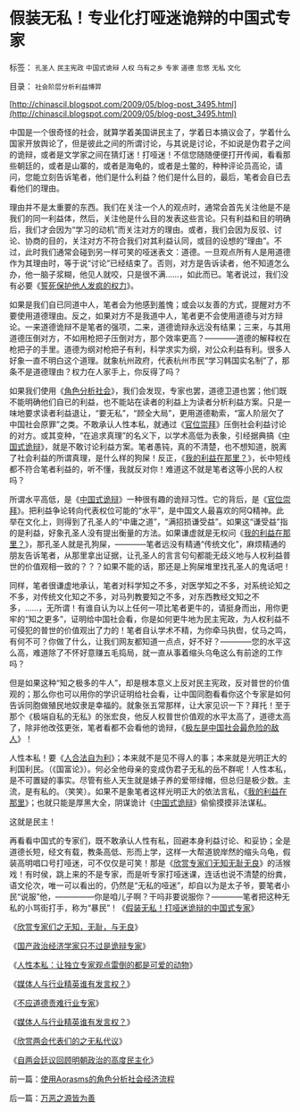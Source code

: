 # 假装无私！专业化打哑迷诡辩的中国式专家

标签： `孔圣人` `民主宪政` `中国式诡辩` `人权` `乌有之乡` `专家` `道德` `忽悠` `无私` `文化` 

目录： `社会阶层分析利益博羿`

[http://chinascil.blogspot.com/2009/05/blog-post_3495.html](http://chinascil.blogspot.com/2009/05/blog-post_3495.html)

中国是一个很奇怪的社会，就算学着美国讲民主了，学着日本搞议会了，学着什么国家开放舆论了，但是彼此之间的所谓讨论，与其说是讨论，不如说是伪君子之间的诡辩，或者是文学家之间在猜灯迷！打哑迷！不信您随随便便打开传闻，看看那些朝廷的，或者是山寨的，或者是海龟的，或者是土鳖的，种种评论员高论，请问，您能立刻告诉笔者，他们是什么利益？他们是什么目的，最后，笔者会自已去看他们的理由。

理由并不是太重要的东西。我们在关注一个人的观点时，通常会首先关注他是不是我们的同一利益体，然后，关注他是什么目的发表这些言论。只有利益和目的明确后，我们才会因为“学习的动机”而关注对方的理由。或者，我们会因为反驳、讨论、协商的目的，关注对方不符合我们对其利益认同，或目的设想的“理由”。不过，此时我们通常会碰到另一样可笑的哑迷表文：道德。一旦观点所有人是用道德作为其理由时，等于说“讨论”已经结束了。否则，对方是告诉读者，他不知道怎么办，他一脑子浆糊，他见人就咬，只是很不满……，如此而已。笔者说过，我们没有必要《[誓死保护他人发疯的权力](../../../2009/3/26/他人说话的权力轮不到我们誓死保护.md)》。

如果是我们自已同道中人，笔者会为他感到羞愧；或会以友善的方式，提醒对方不要使用道德理由。反之，如果对方不是我道中人，笔者更不会使用道德与对方辩论。一来道德诡辩不是笔者的强项，二来，道德诡辩永远没有结果；三来，与其用道德压倒对方，不如用枪把子压倒对方，那个效率更高？————道德的解释权在枪把子的手里。道德为纲对枪把子有利，科学求实为纲，对公众利益有利。很多人好象一直不明白这个道理。就象杭州政府，代表杭州市民“学习韩国实名制”了，那条不是道德理由？权力在人家手上，你反得了吗？

如果我们使用《[角色分析社会](../../../2009/5/4/使用Aorasms的角色分析社会经济流程.md)》，我们会发现，专家也罢，道德卫道也罢；他们既不能明确他们自已的利益，也不能站在读者的利益上为读者分析利益方案。只是一味地要求读者利益退让，“要无私”，“顾全大局”，更用道德勒索，“富人阶层欠了中国社会原罪”之类。不敢承认人性本私，就通过《[官位崇拜](../../../2008/10/10/中国式诡辩：官本位文化之权位崇拜心魔.md)》压倒社会利益讨论的对方。或其变种，“在追求真理”的名义下，以学术高低为表象，引经据典搞《[中国式诡辩](../../../2008/10/10/中国式诡辩：官本位文化之权位崇拜心魔.md)》，就是不敢讨论利益方案。笔者愚钝，真的不清楚，也不想知道，脱离了社会利益的所谓真理，是什么样的狗屎！反正，《[我的利益在那里？](http://blog.sina.com.cn/s/blog_5563a64d0100cfes.html)》，长中短线都不符合笔者利益的，听不懂，我就反对你！难道这不就是笔者这等小民的人权吗？



所谓水平高低，是《[中国式诡辩](../../../2008/10/10/中国式诡辩：官本位文化之权位崇拜心魔.md)》一种很有趣的诡辩习性。它的背后，是《[官位崇拜](../../../2008/10/10/中国式诡辩：官本位文化之权位崇拜心魔.md)》。把利益争论转向代表权位可能的“水平”，是中国文人最喜欢的阿Q精神。此举在文化上，则得到了孔圣人的“中庸之道”，“满招损谦受益”。如果这“谦受益”指的是利益，好象孔圣人没有提出衡量的方法。如果谦虚就是无权问《[我的利益在那里？](http://blog.sina.com.cn/s/blog_5563a64d0100cfes.html)》，那孔圣人就是孔狗屎，————笔者远没有精通“传统文化”，麻烦精通的朋友告诉笔者，从那里拿出证据，让孔圣人的言言句句都能无歧义地与人权利益普世的价值观相一致的？？？如果不能的话，那还是上狗屎堆里找孔圣人的鬼话吧！

同样，笔者很谦虚地承认，笔者对科学知之不多，对医学知之不多，对系统论知之不多，对传统文化知之不多，对马列教要知之不多，对东西教经文知之不多，……，无所谓！有谁自认为以上任何一项比笔者更牛的，请挺身而出，用你更牢的“知之更多”，证明给中国社会看，你是如何更牛地为民主宪政，为人权利益不可侵犯的普世的价值观出了力的！笔者自认学术不精，为你牵马执辔，仗马之鸣，有何不可？你做了什么，让我们网友都知道一点点，好不好？————您的水平这么高，难道除了不怀好意赚五毛捣局，就一直从事着缩头乌龟这么有前途的工作吗？

但是如果这种“知之极多的牛人”，却是根本意义上反对民主宪政，反对普世的价值观的；那么你也可以用你的学识证明给社会看，让中国同胞看看你这个专家是如何告诉同胞做殖民地奴隶是幸福的。就象张五常那样，让大家见识一下？拜托！至于那个《极端自私的无私》的张宏良，他反人权普世价值观的水平太高了，道德太高了，除非他改弦更张，笔者看都不会看他的诡辩，《[极左是中国社会最危险的敌人](http://blog.sina.com.cn/s/blog_5563a64d0100bh8x.html)》！

人性本私！要《[人合法自为利](../../../2007/10/1/从《盐铁论》谈起中国人的私有财产原罪感.md)》；本来就不是见不得人的事；本来就是光明正大的利国利民。（《国富论》）。何必全他母亲的变成伪君子无私的岳不群呢！人性本私，是不可置疑的事实。尽管有些人天生就是婊子养的爱带绿帽，但总归是极少数。主流，是有私的。（笑笑）。如果不是象笔者这样光明正大的依法言私，《[我的利益在那里](http://blog.sina.com.cn/s/blog_5563a64d0100cfes.html)》；也就只能是厚黑大全，阴谋诡计《[中国式诡辩](../../../2008/10/10/中国式诡辩：官本位文化之权位崇拜心魔.md)》偷偷摸摸非法谋私。



这就是民主！

再看看中国式的专家们，既不敢承认人性有私，回避本身利益讨论、和妥协；全是道德长短，经文有载，教条高低、形而上学，这样一大帮道貌岸然的缩头乌龟，假装高明唱口号打哑迷，可不仅仅是可笑！那是《[欣赏专家们无知无耻无良](../../../2008/10/20/欣赏专家们之无知，无耻，与无良.md)》的活猴戏！有时侯，跳上来的不是专家，而是听专家打哑迷课，连话也说不清楚的纷粪，语文伦次，唯一可以看出的，仍然是“无私的哑迷”，却自以为是太子爷，要笔者小民“说服”他，—————你是咱儿子啊？干吗非要说服你？————笔者把这种无私的小骂街打手，称为“暴民”！《[假装无私！打哑迷诡辩的中国式专家](../../../2009/5/5/假装无私！专业化打哑迷诡辩的中国式专家.md)》

《[欣赏专家们之无知，无耻，与无良](../../../2008/10/20/欣赏专家们之无知，无耻，与无良.md)》

《[国产政治经济学家只不过是诡辩专家](../../../2009/3/28/大学无书：难道诡辩忽悠是传统政治经济学的理论支柱.md)》

《[人性本私：让独立专家观点雷倒的都是可爱的动物](../../../2009/4/2/大学无书：不准为“雷人”专家辩护！.md)》

《[媒体人与行业精英谁有发言权？](../../../2009/4/12/神圣的愤怒谩骂和奴性的道德.md)》

《[不应道德责难行业专家](../../../2009/4/15/用人之道！不应道德责难行业专家.md)》

《[媒体人与行业精英谁有发言权？](../../../2009/4/12/神圣的愤怒谩骂和奴性的道德.md)》

《[欣赏两会代表们的之无私代议](../../../2009/3/16/欣赏两会代表们的之无私代议.md)》

《[自两会廷议回顾明朝政治的高度民主化](http://hi.baidu.com/darthchn/blog/item/36b728222b11674cac34de53.html)》

前一篇：[使用Aorasms的角色分析社会经济流程](../../../2009/5/4/使用Aorasms的角色分析社会经济流程.md)

后一篇：[万恶之源皆为善](../../../2009/5/5/万恶之源皆为善.md)